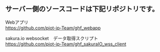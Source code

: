 ## サーバー側のソースコードは下記リポジトリです。  
Webアプリ  
https://github.com/piot-jp-Team/ghf_webapp 
  
sakura.io websocket　データ取得スクリプト  
https://github.com/piot-jp-Team/ghf_sakuraIO_wss_client  

